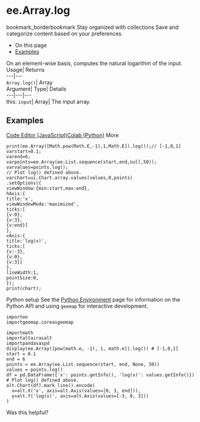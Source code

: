  
#  ee.Array.log
bookmark_borderbookmark Stay organized with collections  Save and categorize content based on your preferences.
  * On this page
  * [Examples](https://developers.google.com/earth-engine/apidocs/ee-array-log#examples)


On an element-wise basis, computes the natural logarithm of the input. 
Usage| Returns  
---|---  
`Array.log()`| Array  
Argument| Type| Details  
---|---|---  
this: `input`| Array| The input array.  
## Examples
[Code Editor (JavaScript)](https://developers.google.com/earth-engine/apidocs/ee-array-log#code-editor-javascript-sample)[Colab (Python)](https://developers.google.com/earth-engine/apidocs/ee-array-log#colab-python-sample) More
```
print(ee.Array([Math.pow(Math.E,-1),1,Math.E]).log());// [-1,0,1]
varstart=0.1;
varend=6;
varpoints=ee.Array(ee.List.sequence(start,end,null,50));
varvalues=points.log();
// Plot log() defined above.
varchart=ui.Chart.array.values(values,0,points)
.setOptions({
viewWindow:{min:start,max:end},
hAxis:{
title:'x',
viewWindowMode:'maximized',
ticks:[
{v:0},
{v:3},
{v:end}]
},
vAxis:{
title:'log(x)',
ticks:[
{v:-3},
{v:0},
{v:3}]
},
lineWidth:1,
pointSize:0,
});
print(chart);
```
Python setup
See the [ Python Environment](https://developers.google.com/earth-engine/guides/python_install) page for information on the Python API and using `geemap` for interactive development.
```
importee
importgeemap.coreasgeemap
```
```
importmath
importaltairasalt
importpandasaspd
display(ee.Array([pow(math.e, -1), 1, math.e]).log()) # [-1,0,1]
start = 0.1
end = 6
points = ee.Array(ee.List.sequence(start, end, None, 50))
values = points.log()
df = pd.DataFrame({'x': points.getInfo(), 'log(x)': values.getInfo()})
# Plot log() defined above.
alt.Chart(df).mark_line().encode(
  x=alt.X('x', axis=alt.Axis(values=[0, 3, end])),
  y=alt.Y('log(x)', axis=alt.Axis(values=[-3, 0, 3]))
)
```

Was this helpful?
